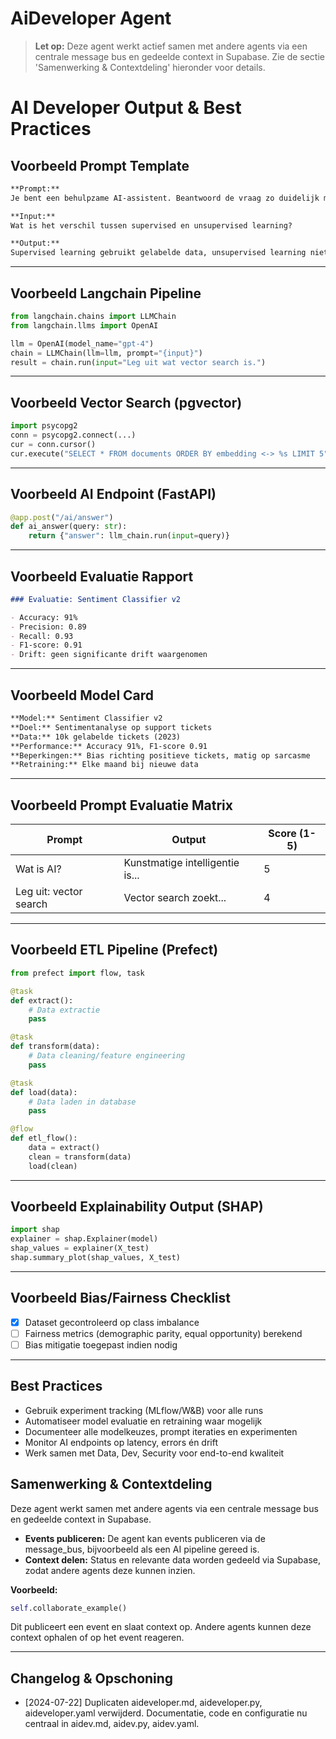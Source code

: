 # AiDeveloper Agent

> **Let op:** Deze agent werkt actief samen met andere agents via een centrale message bus en gedeelde context in Supabase. Zie de sectie 'Samenwerking & Contextdeling' hieronder voor details.

# AI Developer Output & Best Practices

## Voorbeeld Prompt Template

```markdown
**Prompt:**  
Je bent een behulpzame AI-assistent. Beantwoord de vraag zo duidelijk mogelijk.

**Input:**  
Wat is het verschil tussen supervised en unsupervised learning?

**Output:**  
Supervised learning gebruikt gelabelde data, unsupervised learning niet.
```

---

## Voorbeeld Langchain Pipeline

```python
from langchain.chains import LLMChain
from langchain.llms import OpenAI

llm = OpenAI(model_name="gpt-4")
chain = LLMChain(llm=llm, prompt="{input}")
result = chain.run(input="Leg uit wat vector search is.")
```

---

## Voorbeeld Vector Search (pgvector)

```python
import psycopg2
conn = psycopg2.connect(...)
cur = conn.cursor()
cur.execute("SELECT * FROM documents ORDER BY embedding <-> %s LIMIT 5", (query_embedding,))
```

---

## Voorbeeld AI Endpoint (FastAPI)

```python
@app.post("/ai/answer")
def ai_answer(query: str):
    return {"answer": llm_chain.run(input=query)}
```

---

## Voorbeeld Evaluatie Rapport

```markdown
### Evaluatie: Sentiment Classifier v2

- Accuracy: 91%
- Precision: 0.89
- Recall: 0.93
- F1-score: 0.91
- Drift: geen significante drift waargenomen
```

---

## Voorbeeld Model Card

```markdown
**Model:** Sentiment Classifier v2  
**Doel:** Sentimentanalyse op support tickets  
**Data:** 10k gelabelde tickets (2023)  
**Performance:** Accuracy 91%, F1-score 0.91  
**Beperkingen:** Bias richting positieve tickets, matig op sarcasme  
**Retraining:** Elke maand bij nieuwe data
```

---

## Voorbeeld Prompt Evaluatie Matrix

| Prompt | Output | Score (1-5) |
|--------|--------|-------------|
| Wat is AI? | Kunstmatige intelligentie is... | 5 |
| Leg uit: vector search | Vector search zoekt... | 4 |

---

## Voorbeeld ETL Pipeline (Prefect)

```python
from prefect import flow, task

@task
def extract():
    # Data extractie
    pass

@task
def transform(data):
    # Data cleaning/feature engineering
    pass

@task
def load(data):
    # Data laden in database
    pass

@flow
def etl_flow():
    data = extract()
    clean = transform(data)
    load(clean)
```

---

## Voorbeeld Explainability Output (SHAP)

```python
import shap
explainer = shap.Explainer(model)
shap_values = explainer(X_test)
shap.summary_plot(shap_values, X_test)
```

---

## Voorbeeld Bias/Fairness Checklist

- [x] Dataset gecontroleerd op class imbalance
- [ ] Fairness metrics (demographic parity, equal opportunity) berekend
- [ ] Bias mitigatie toegepast indien nodig

---

## Best Practices
- Gebruik experiment tracking (MLflow/W&B) voor alle runs
- Automatiseer model evaluatie en retraining waar mogelijk
- Documenteer alle modelkeuzes, prompt iteraties en experimenten
- Monitor AI endpoints op latency, errors én drift
- Werk samen met Data, Dev, Security voor end-to-end kwaliteit

## Samenwerking & Contextdeling

Deze agent werkt samen met andere agents via een centrale message bus en gedeelde context in Supabase.

- **Events publiceren:** De agent kan events publiceren via de message_bus, bijvoorbeeld als een AI pipeline gereed is.
- **Context delen:** Status en relevante data worden gedeeld via Supabase, zodat andere agents deze kunnen inzien.

**Voorbeeld:**
```python
self.collaborate_example()
```
Dit publiceert een event en slaat context op. Andere agents kunnen deze context ophalen of op het event reageren.

---

## Changelog & Opschoning
- [2024-07-22] Duplicaten aideveloper.md, aideveloper.py, aideveloper.yaml verwijderd. Documentatie, code en configuratie nu centraal in aidev.md, aidev.py, aidev.yaml.
